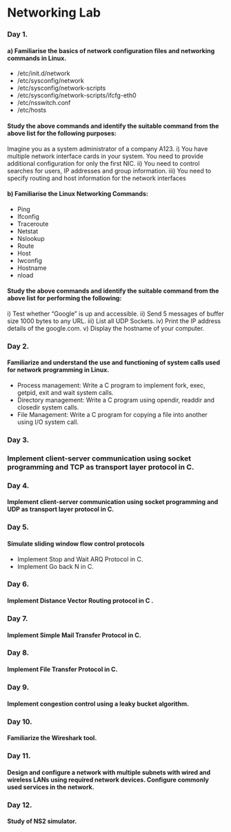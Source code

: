 # Networking Lab
### Day 1. 
#### a) Familiarise the basics of network configuration files and networking commands in Linux.
  - /etc/init.d/network
  - /etc/sysconfig/network
  - /etc/sysconfig/network-scripts
  - /etc/sysconfig/network-scripts/ifcfg-eth0
  - /etc/nsswitch.conf
  - /etc/hosts
#### Study the above commands and identify the suitable command from the above list for the following purposes:
Imagine you as a system administrator of a company A123.
  i) You have multiple network interface cards in your system. You need to provide
  additional configuration for only the first NIC.
  ii) You need to control searches for users, IP addresses and group information.
  iii) You need to specify routing and host information for the network interfaces

#### b) Familiarise the Linux Networking Commands:
  - Ping
  - Ifconfig
  - Traceroute
  - Netstat
  - Nslookup
  - Route
  - Host
  - Iwconfig
  - Hostname
  - nload
#### Study the above commands and identify the suitable command from the above list for performing the following:
  i) Test whether “Google” is up and accessible.
  ii) Send 5 messages of buffer size 1000 bytes to any URL.
  iii) List all UDP Sockets.
  iv) Print the IP address details of the google.com.
  v) Display the hostname of your computer.

### Day 2. 
#### Familiarize and understand the use and functioning of system calls used for network programming in Linux.
  - Process management: Write a C program to implement fork, exec, getpid, exit and wait system calls.
  - Directory management: Write a C program using opendir, readdir and closedir system calls.
  - File Management: Write a C program for copying a file into another using I/O system call.

### Day 3. 
### Implement client-server communication using socket programming and TCP as transport layer protocol in C.

### Day 4. 
#### Implement client-server communication using socket programming and UDP as transport layer protocol in C.

### Day 5. 
#### Simulate sliding window flow control protocols
  - Implement Stop and Wait ARQ Protocol in C.
  - Implement Go back N in C.

### Day 6. 
#### Implement Distance Vector Routing protocol in C .

### Day 7. 
#### Implement Simple Mail Transfer Protocol in C.

### Day 8. 
#### Implement File Transfer Protocol in C.

### Day 9. 
#### Implement congestion control using a leaky bucket algorithm.

### Day 10. 
#### Familiarize the Wireshark tool.

### Day 11. 
#### Design and configure a network with multiple subnets with wired and wireless LANs using required network devices. Configure commonly used services in the network.

### Day 12. 
#### Study of NS2 simulator.
